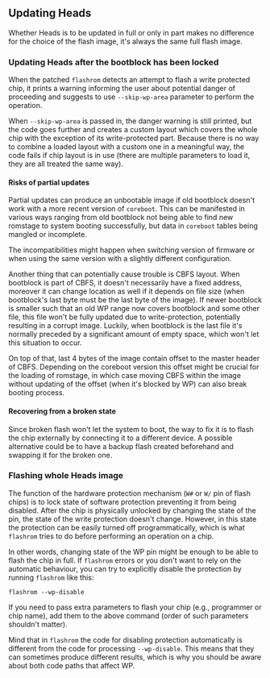 ## Updating Heads

Whether Heads is to be updated in full or only in part makes no difference for
the choice of the flash image, it's always the same full flash image.

### Updating Heads after the bootblock has been locked

When the patched `flashrom` detects an attempt to flash a write protected chip,
it prints a warning informing the user about potential danger of proceeding and
suggests to use `--skip-wp-area` parameter to perform the operation.

When `--skip-wp-area` is passed in, the danger warning is still printed, but
the code goes further and creates a custom layout which covers the whole chip
with the exception of its write-protected part. Because there is no way to
combine a loaded layout with a custom one in a meaningful way, the code fails
if chip layout is in use (there are multiple parameters to load it, they are all
treated the same way).

#### Risks of partial updates

Partial updates can produce an unbootable image if old bootblock doesn't work
with a more recent version of `coreboot`. This can be manifested in various
ways ranging from old bootblock not being able to find new romstage to system
booting successfully, but data in `coreboot` tables being mangled or incomplete.

The incompatibilities might happen when switching version of firmware or when
using the same version with a slightly different configuration.

Another thing that can potentially cause trouble is CBFS layout. When bootblock
is part of CBFS, it doesn't necessarily have a fixed address, moreover it can
change location as well if it depends on file size (when bootblock's last byte
must be the last byte of the image). If newer bootblock is smaller such that an
old WP range now covers bootblock and some other file, this file won't be fully
updated due to write-protection, potentially resulting in a corrupt image.
Luckily, when bootblock is the last file it's normally preceded by a
significant amount of empty space, which won't let this situation to occur.

On top of that, last 4 bytes of the image contain offset to the master header of
CBFS. Depending on the coreboot version this offset might be crucial for the
loading of romstage, in which case moving CBFS within the image without updating
of the offset (when it's blocked by WP) can also break booting process.

#### Recovering from a broken state

Since broken flash won't let the system to boot, the way to fix it is to flash
the chip externally by connecting it to a different device. A possible
alternative could be to have a backup flash created beforehand and swapping it
for the broken one.

### Flashing whole Heads image

The function of the hardware protection mechanism (`W#` or `W/` pin of flash
chips) is to lock state of software protection preventing it from being
disabled. After the chip is physically unlocked by changing the state of the
pin, the state of the write protection doesn't change. However, in this state
the protection can be easily turned off programmatically, which is what
`flashrom` tries to do before performing an operation on a chip.

In other words, changing state of the WP pin might be enough to be able to
flash the chip in full. If `flashrom` errors or you don't want to rely on the
automatic behaviour, you can try to explicitly disable the protection by running
`flashrom` like this:

```
flashrom --wp-disable
```

If you need to pass extra parameters to flash your chip (e.g., programmer or
chip name), add them to the above command (order of such parameters shouldn't
matter).

Mind that in `flashrom` the code for disabling protection automatically is
different from the code for processing `--wp-disable`. This means that they can
sometimes produce different results, which is why you should be aware about both
code paths that affect WP.
